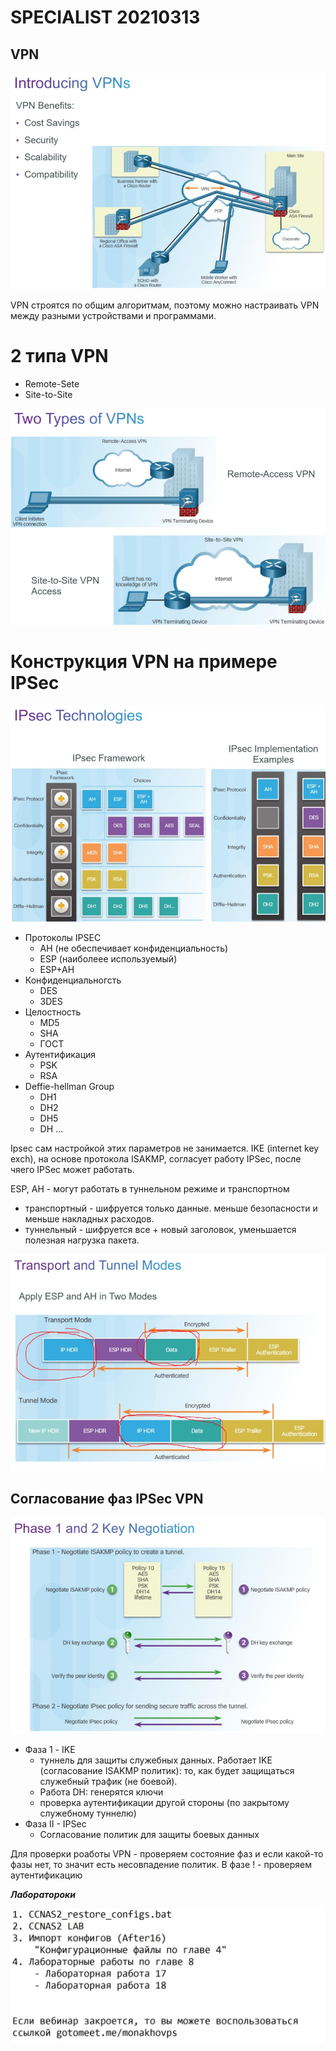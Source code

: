 # SPECIALIST 20210313

## VPN

![](./pictures/01.jpg)

VPN строятся по общим алгоритмам, поэтому можно настраивать VPN между разными устройствами и программами.

# 2 типа VPN
- Remote-Sete
- Site-to-Site

![](./pictures/02.jpg)

# Конструкция VPN на примере IPSec

![](./pictures/03.jpg)

- Протоколы IPSEC
   - AH (не обеспечивает конфиденциальность)
   - ESP (наиболеее используемый)
   - ESP+AH
- Конфиденциальногсть
   - DES
   - 3DES
- Целостность
   - MD5
   - SHA
   - ГОСТ
- Аутентификация
   - PSK
   - RSA
- Deffie-hellman Group
   - DH1
   - DH2
   - DH5
   - DH
   ...

Ipsec сам настройкой этих параметров не занимается. IKE (internet key exch), на основе протокола ISAKMP, согласует работу IPSec, после чяего IPSec может работать.

ESP, AH - могут работать в туннельном режиме и транспортном
- транспортный - шифруется только данные. меньше безопасности и меньше накладных расходов.
- туннельный - шифруется все + новый заголовок, уменьшается полезная нагрузка пакета.

![](./pictures/04.jpg)

## Согласование фаз IPSec VPN

![](./pictures/05.jpg)

- Фаза 1  - IKE
   - туннель для защиты служебных данных. Работает IKE (согласование ISAKMP политик): то, как будет защищаться служебный трафик (не боевой). 
   - Работа DH: генерятся ключи
   - проверка аутентификации другой стороны (по закрытому служебному туннелю)
- Фаза II - IPSec
   - Согласование политик для защиты боевых данных

Для проверки роаботы VPN - проверяем состояние фаз и если какой-то фазы нет, то значит есть несовпадение политик. В фазе ! - проверяем аутентификацию

___Лаборатороки___

![](./pictures/06.jpg)

